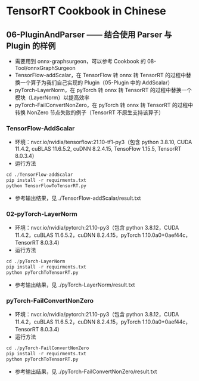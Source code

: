 # TensorRT Cookbook in Chinese

## 06-PluginAndParser —— 结合使用 Parser 与 Plugin 的样例
+ 需要用到 onnx-graphsurgeon，可以参考 Cookbook 的 08-Tool/onnxGraphSurgeon
+ TensorFlow-addScalar，在 TensorFlow 转 onnx 转 TensorRT 的过程中替换一个算子为我们自己实现的 Plugin（05-Plugin 中的 AddScalar）
+ pyTorch-LayerNorm，在 pyTorch 转 onnx 转 TensorRT 的过程中替换一个模块（LayerNorm）以提高效率
+ pyTorch-FailConvertNonZero，在 pyTorch 转 onnx 转 TensorRT 的过程中转换 NonZero 节点失败的例子（TensorRT 不原生支持该算子）

### TensorFlow-AddScalar
+ 环境：nvcr.io/nvidia/tensorflow:21.10-tf1-py3（包含 python 3.8.10, CUDA 11.4.2, cuBLAS 11.6.5.2, cuDNN 8.2.4.15, TensoFlow 1.15.5, TensorRT 8.0.3.4）
+ 运行方法
```python
cd ./TensorFlow-addScalar
pip install -r requirments.txt
python TensorFlowToTensorRT.py
```
+ 参考输出结果，见 ./TensorFlow-addScalar/result.txt

### 02-pyTorch-LayerNorm
+ 环境：nvcr.io/nvidia/pytorch:21.10-py3（包含 python 3.8.12，CUDA 11.4.2，cuBLAS 11.6.5.2，cuDNN 8.2.4.15，pyTorch 1.10.0a0+0aef44c，TensorRT 8.0.3.4）
+ 运行方法
```python
cd ./pyTorch-LayerNorm
pip install -r requirments.txt
python pyTorchToTensorRT.py
```
+ 参考输出结果，见 ./pyTorch-LayerNorm/result.txt

### pyTorch-FailConvertNonZero
+ 环境：nvcr.io/nvidia/pytorch:21.10-py3（包含 python 3.8.12，CUDA 11.4.2，cuBLAS 11.6.5.2，cuDNN 8.2.4.15，pyTorch 1.10.0a0+0aef44c，TensorRT 8.0.3.4）
+ 运行方法
```python
cd ./pyTorch-FailConvertNonZero
pip install -r requirments.txt
python pyTorchToTensorRT.py
```
+ 参考输出结果，见 ./pyTorch-FailConvertNonZero/result.txt

